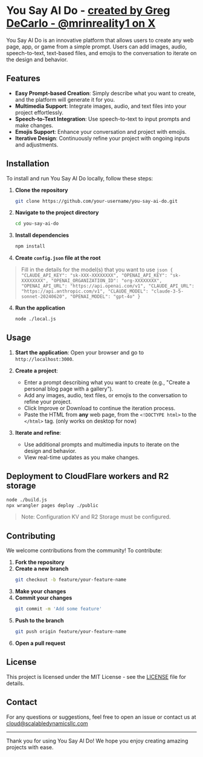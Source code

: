 # You Say AI Do - [created by Greg DeCarlo - @mrinreality1 on X](https://linktr.ee/mrinreality)

You Say AI Do is an innovative platform that allows users to create any web page, app, or game from a simple prompt. Users can add images, audio, speech-to-text, text-based files, and emojis to the conversation to iterate on the design and behavior.

## Features

- **Easy Prompt-based Creation**: Simply describe what you want to create, and the platform will generate it for you.
- **Multimedia Support**: Integrate images, audio, and text files into your project effortlessly.
- **Speech-to-Text Integration**: Use speech-to-text to input prompts and make changes.
- **Emojis Support**: Enhance your conversation and project with emojis.
- **Iterative Design**: Continuously refine your project with ongoing inputs and adjustments.

## Installation

To install and run You Say AI Do locally, follow these steps:

1. **Clone the repository**
    ```bash
    git clone https://github.com/your-username/you-say-ai-do.git
    ```
2. **Navigate to the project directory**
    ```bash
    cd you-say-ai-do
    ```
3. **Install dependencies**
    ```bash
    npm install
    ```
4. **Create `config.json` file at the root**
> Fill in the details for the model(s) that you want to use
    ```json
{
    "CLAUDE_API_KEY": "sk-XXX-XXXXXXXX",
    "OPENAI_API_KEY": "sk-XXXXXXXX",
    "OPENAI_ORGANIZATION_ID": "org-XXXXXXXX",
    "OPENAI_API_URL": "https://api.openai.com/v1",
    "CLAUDE_API_URL": "https://api.anthropic.com/v1",
    "CLAUDE_MODEL": "claude-3-5-sonnet-20240620",
    "OPENAI_MODEL": "gpt-4o"
}
    ```
4. **Run the application**
    ```bash
    node ./local.js
    ```

## Usage

1. **Start the application**:
    Open your browser and go to `http://localhost:3000`.

2. **Create a project**:
    - Enter a prompt describing what you want to create (e.g., "Create a personal blog page with a gallery").
    - Add any images, audio, text files, or emojis to the conversation to refine your project.
    - Click Improve or Download to continue the iteration process.
    - Paste the HTML from __any__ web page, from the `<!DOCTYPE html>` to the `</html>` tag. (only works on desktop for now)

3. **Iterate and refine**:
    - Use additional prompts and multimedia inputs to iterate on the design and behavior.
    - View real-time updates as you make changes.

## Deployment to CloudFlare workers and R2 storage

```bash
node ./build.js
npx wrangler pages deploy ./public
```

> Note: Configuration KV and R2 Storage must be configured.

## Contributing

We welcome contributions from the community! To contribute:

1. **Fork the repository**
2. **Create a new branch**
    ```bash
    git checkout -b feature/your-feature-name
    ```
3. **Make your changes**
4. **Commit your changes**
    ```bash
    git commit -m 'Add some feature'
    ```
5. **Push to the branch**
    ```bash
    git push origin feature/your-feature-name
    ```
6. **Open a pull request**

## License

This project is licensed under the MIT License - see the [LICENSE](LICENSE) file for details.

## Contact

For any questions or suggestions, feel free to open an issue or contact us at cloud@scalabledynamicsllc.com

---

Thank you for using You Say AI Do! We hope you enjoy creating amazing projects with ease.

